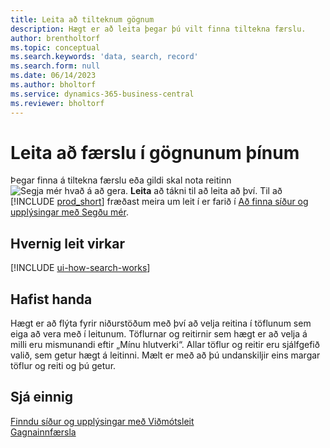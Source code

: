 ```yaml
---
title: Leita að tilteknum gögnum
description: Hægt er að leita þegar þú vilt finna tiltekna færslu.
author: brentholtorf
ms.topic: conceptual
ms.search.keywords: 'data, search, record'
ms.search.form: null
ms.date: 06/14/2023
ms.author: bholtorf
ms.service: dynamics-365-business-central
ms.reviewer: bholtorf
---
```


# <a name="search-for-a-record-in-your-data"></a>Leita að færslu í gögnunum þínum

Þegar finna á tiltekna færslu eða gildi skal nota reitinn ![Segja mér hvað á að gera.](media/ui-search/search.png "Leit að síðu eða skýrslu") **Leita** að tákni til að leita að því. Til að [!INCLUDE [prod_short](includes/prod_short.md)] fræðast meira um leit í er farið í [Að finna síður og upplýsingar með Segðu mér](ui-search.md).

## <a name="how-search-works"></a>Hvernig leit virkar

[!INCLUDE [ui-how-search-works](includes/ui-how-search-works.md)]

## <a name="getting-started"></a>Hafist handa

Hægt er að flýta fyrir niðurstöðum með því að velja reitina í töflunum sem eiga að vera með í leitunum. Töflurnar og reitirnir sem hægt er að velja á milli eru mismunandi eftir „Mínu hlutverki“. Allar töflur og reitir eru sjálfgefið valið, sem getur hægt á leitinni. Mælt er með að þú undanskiljir eins margar töflur og reiti og þú getur.

## <a name="see-also"></a>Sjá einnig

[Finndu síður og upplýsingar með Viðmótsleit](ui-search.md)  
[Gagnainnfærsla](ui-enter-data.md)  
